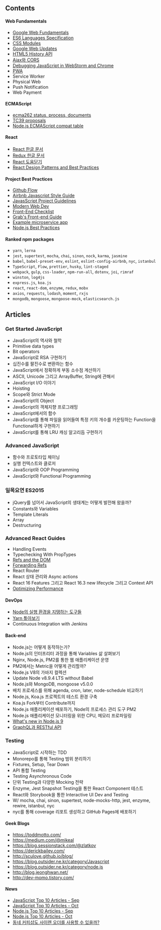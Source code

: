 ## Contents

#### Web Fundamentals

- [Google Web Fundamentals](https://developers.google.com/web/fundamentals/)
- [ES6 Languages Specification](http://www.ecma-international.org/ecma-262/6.0/)
- [CSS Modules](https://github.com/css-modules/css-modules)
- [Google Web Updates](https://developers.google.com/web/updates/2017/)
- [HTML5 History API](https://developer.mozilla.org/en-US/docs/Web/API/History_API)
- [Ajax와 CORS](https://developer.mozilla.org/ko/docs/Web/HTTP/Access_control_CORS)
- [Debugging JavaScript in WebStorm and Chrome](https://www.youtube.com/watch?v=a-IsnxZpRrQ)
- [PWA](https://developers.google.com/web/progressive-web-apps/)
- Service Worker
- Physical Web
- Push Notification
- Web Payment

#### ECMAScript
- [ecma262 status, process, documents](https://github.com/tc39/ecma262#ecmascript)
- [TC39 proposals](https://github.com/tc39/proposals/blob/master/finished-proposals.md)
- [Node.js ECMAScript compat table](https://node.green/)

#### React

- [React 한글 문서](https://reactjs-kr.firebaseapp.com/docs/hello-world.html)
- [Redux 한글 문서](https://deminoth.github.io/redux/)
- [React 도움닫기](https://github.com/the-road-to-learn-react/the-road-to-learn-react-korean/tree/master/manuscript)
- [React Design Patterns and Best Practices](https://www.safaribooksonline.com/library/view/react-design-patterns/9781786464538/)

#### Project Best Practices

- [Github Flow](https://guides.github.com/introduction/flow/)
- [Airbnb Javascript Style Guide](https://github.com/airbnb/javascript)
- [JavasScript Project Guidelines](https://github.com/wearehive/project-guidelines)
- [Modern Web Dev](https://github.com/dexteryy/spellbook-of-modern-webdev)
- [Front-End Checklist](https://github.com/thedaviddias/Front-End-Checklist)
- [Grab's Front-end Guide](https://github.com/grab/front-end-guide)
- [Example microservice app](https://github.com/elgris/microservice-app-example)
- [Node.js Best Practices](https://github.com/i0natan/nodebestpractices)

#### Ranked npm packages

- `yarn`, `lerna`
- `jest`, `supertest`, `mocha`, `chai`, `sinon`, `nock`, `karma`, `jasmine`
- `babel`, `babel-preset-env`, `eslint`, `eslint-config-airbnb`, `nyc`, `istanbul`
- `TypeScript`, `Flow`, `prettier`, `husky`, `lint-staged`
- `webpack`, `gulp`, `css-loader`, `npm-run-all`, `dotenv`, `joi`, `rimraf`
- `winston`, `log4js`
- `express.js`, `koa.js`
- `react`, `react-dom`, `enzyme`, `redux`, `mobx`
- `axios`, `requests`, `lodash`, `moment`,  `rxjs`
- `mongodb`, `mongoose`, `mongoose-mock`, `elasticsearch.js`

## Articles

### Get Started JavaScript
- JavaScript의 역사와 철학
- Primitive data types
- Bit operators
- JavaScript로 RSA 구현하기
- 십진수를 팔진수로 변환하는 함수
- JavaScript에서 정확하게 부동 소수점 계산하기
- ASCII, Unicode 그리고 ArrayBuffer, String에 관해서
- JavaScript I/O 이야기
- Hoisting
- Scope와 Strict Mode
- JavaScript의 Object
- JavaScript의 객체지향 프로그래밍
- JavaScript에서의 함수
- JavaScript를 통해 파일을 읽어들여 특정 키의 개수를 카운팅하는 Function을 Functional하게 구현하기
- JavaScript를 통해 LRU 캐싱 알고리듬 구현하기

### Advanced JavaScript
- 함수와 프로토타입 체이닝
- 실행 컨텍스트와 클로저
- JavaScript와 OOP Programming
- JavaScript와 Functional Programming

### 일목요연 ES2015
- jQuery를 넘어서 JavaScript의 생태계는 어떻게 발전해 왔을까?
- Constants와 Variables
- Template Literals
- Array
- Destructuring

### Advanced React Guides

- Handling Events
- Typechecking With PropTypes
- [Refs and the DOM](https://reactjs.org/docs/refs-and-the-dom.html)
- [Forwarding Refs](https://reactjs.org/docs/forwarding-refs.html)
- React Router
- React 상태 관리와 Async actions
- React 16 Features 그리고 React 16.3 new lifecycle 그리고 Context API
- [Optimizing Performance](https://reactjs.org/docs/optimizing-performance.html)

#### DevOps

- [Node의 실행 환경을 지탱하는 도구들](../../master/JavaScript/node-environments.md)
- [Yarn 톺아보기](../../master/JavaScript/node-yarn-tutorials.md)
- Continuous Integration with Jenkins

#### Back-end

- Node.js는 어떻게 동작하는가?
- Node.js의 인터프리터 과정을 통해 Variables 삶 살펴보기
- Nginx, Node.js, PM2를 통한 웹 애플리케이션 운영
- PM2에서는 Metric을 어떻게 관리할까?
- Node.js V8의 가바지 컬렉션
- Update Node v8.9.4 LTS without Babel
- Node.js와 MongoDB, mongoose v5.0.0
- 배치 프로세스를 위해 agenda, cron, later, node-schedule 비교하기
- Node.js, Koa.js 프로젝트의 테스트 환경 구축
- Koa.js Fork부터 Contribute까지
- Node.js 애플리케이션 배포하기, Node의 프로세스 관리 도구 PM2
- Node.js 애플리케이션 모니터링을 위한 CPU, 메모리 프로파일링
- [What's new in Node.js 9](https://nemethgergely.com/what-is-new-in-nodejs-9/)
- [GraphQL과 RESTful API](../../master/JavaScript/graphql-vs-restful-api.md)

### Testing
- JavaScript로 시작하는 TDD
- Monorepo를 통해 Testing 범위 분리하기
- Fixtures, Setup, Tear Down
- API 통합 Testing
- Testing Asynchronous Code
- 단위 Testing과 다양한 Mocking 전략
- Enzyme, Jest Snapshot Testing을 통한 React Component 테스트
- React와 Storybook을 통한 Interactive UI Dev and Testing
- W/ mocha, chai, sinon, supertest, node-mocks-http, jest, enzyme, rewire, istanbul, nyc
- nyc를 통해 coverage 리포트 생성하고 GitHub Pages에 배포하기

#### Geek Blogs

- https://toddmotto.com/
- https://medium.com/@mikeal
- https://blog.sessionstack.com/@zlatkov
- https://derickbailey.com/
- http://sculove.github.io/blog/
- https://blog.outsider.ne.kr/category/Javascript
- https://blog.outsider.ne.kr/category/node.js
- http://blog.jeonghwan.net/
- http://dev-momo.tistory.com/

#### News

- [JavaScript Top 10 Articles - Sep](https://medium.mybridge.co/javascript-top-10-articles-for-the-past-month-v-sep-2017-168efb9a3b0f)
- [JavaScript Top 10 Articles - Oct](https://medium.mybridge.co/javascript-top-10-articles-for-the-past-month-v-oct-2017-e51b3b1a34d2)
- [Node.js Top 10 Articles - Sep](https://medium.mybridge.co/node-js-top-10-articles-for-the-past-month-v-sep-2017-46e904272856)
- [Node.js Top 10 Articles - Oct](https://medium.mybridge.co/node-js-top-10-articles-for-the-past-month-v-oct-2017-5cfa2e44278f)
- [동네 커피샵도 사이렌 오더를 사용할 수 있을까?](https://www.slideshare.net/deview/123-80843907) 
